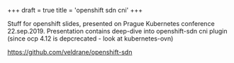 +++
draft = true
title = 'openshift sdn cni'
+++

Stuff for openshift slides, presented on Prague Kubernetes conference 22.sep.2019. Presentation contains deep-dive into openshift-sdn cni plugin (since ocp 4.12 is depcrecated - look at kubernetes-ovn)


https://github.com/veldrane/openshift-sdn